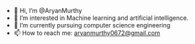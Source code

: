 - 👋 Hi, I’m @AryanMurthy
- 👀 I’m interested in Machine learning and artificial intelligence.
- 🌱 I’m currently pursuing computer science engineering
- 📫 How to reach me: aryanmurthy0672@gmail.com

<!---
AryanMurthy/AryanMurthy is a ✨ special ✨ repository because its `README.md` (this file) appears on your GitHub profile.
You can click the Preview link to take a look at your changes.
--->
